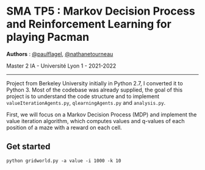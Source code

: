 # SMA TP5 : Markov Decision Process and Reinforcement Learning for playing Pacman

**Authors** : [@paulflagel](https://github.com/paulflagel/), [@nathanetourneau](https://github.com/nathanetourneau)

Master 2 IA - Université Lyon 1 - 2021-2022

___

Project from Berkeley University initially in Python 2.7, I converted it to Python 3. Most of the codebase was already supplied, the goal of this project is to understand the code structure and to implement `valueIterationAgents.py`, `qlearningAgents.py` and `analysis.py`.



First, we will focus on a Markov Decision Process (MDP) and implement the value iteration algorithm, which computes values and q-values of each position of a maze with a reward on each cell.



## Get started

`python gridworld.py -a value -i 1000 -k 10`
